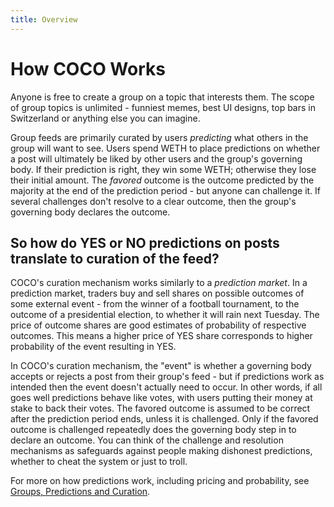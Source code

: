 ```yaml
---
title: Overview
---
```


# How COCO Works

Anyone is free to create a group on a topic that interests them. The scope of group topics is unlimited - funniest memes, best UI designs, top bars in Switzerland or anything else you can imagine.

Group feeds are primarily curated by users _predicting_ what others in the group will want to see. Users spend WETH to place predictions on whether a post will ultimately be liked by other users and the group's governing body. If their prediction is right, they win some WETH; otherwise they lose their initial amount. The _favored_ outcome is the outcome predicted by the majority at the end of the prediction period - but anyone can challenge it. If several challenges don't resolve to a clear outcome, then the group's governing body declares the outcome.

## So how do YES or NO predictions on posts translate to curation of the feed?

COCO's curation mechanism works similarly to a _prediction market_. In a prediction market, traders buy and sell shares on possible outcomes of some external event - from the winner of a football tournament, to the outcome of a presidential election, to whether it will rain next Tuesday. The price of outcome shares are good estimates of probability of respective outcomes. This means a higher price of YES share corresponds to higher probability of the event resulting in YES.

In COCO's curation mechanism, the "event" is whether a governing body accepts or rejects a post from their group's feed - but if predictions work as intended then the event doesn't actually need to occur. In other words, if all goes well predictions behave like votes, with users putting their money at stake to back their votes. The favored outcome is assumed to be correct after the prediction period ends, unless it is challenged. Only if the favored outcome is challenged repeatedly does the governing body step in to declare an outcome. You can think of the challenge and resolution mechanisms as safeguards against people making dishonest predictions, whether to cheat the system or just to troll.

For more on how predictions work, including pricing and probability, see [Groups, Predictions and Curation](https://coco-docs.vercel.app/more-about-coco/groups-predictions-curation).
